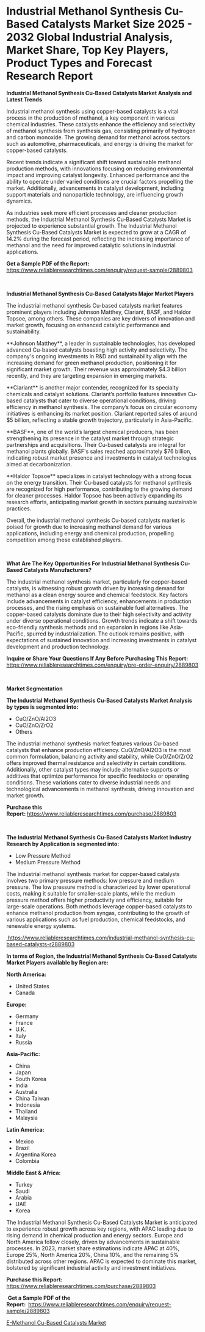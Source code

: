 <p><h1>Industrial Methanol Synthesis Cu-Based Catalysts Market Size 2025 - 2032 Global Industrial Analysis, Market Share, Top Key Players, Product Types and Forecast Research Report</h1></p><p><strong>Industrial Methanol Synthesis Cu-Based Catalysts Market Analysis and Latest Trends</strong></p>
<p><p>Industrial methanol synthesis using copper-based catalysts is a vital process in the production of methanol, a key component in various chemical industries. These catalysts enhance the efficiency and selectivity of methanol synthesis from synthesis gas, consisting primarily of hydrogen and carbon monoxide. The growing demand for methanol across sectors such as automotive, pharmaceuticals, and energy is driving the market for copper-based catalysts.</p><p>Recent trends indicate a significant shift toward sustainable methanol production methods, with innovations focusing on reducing environmental impact and improving catalyst longevity. Enhanced performance and the ability to operate under varied conditions are crucial factors propelling the market. Additionally, advancements in catalyst development, including support materials and nanoparticle technology, are influencing growth dynamics.</p><p>As industries seek more efficient processes and cleaner production methods, the Industrial Methanol Synthesis Cu-Based Catalysts Market is projected to experience substantial growth. The Industrial Methanol Synthesis Cu-Based Catalysts Market is expected to grow at a CAGR of 14.2% during the forecast period, reflecting the increasing importance of methanol and the need for improved catalytic solutions in industrial applications.</p></p>
<p><strong>Get a Sample PDF of the Report:&nbsp;</strong> <a href="https://www.reliableresearchtimes.com/enquiry/request-sample/2889803?utm_campaign=2220&utm_medium=2&utm_source=Github&utm_content=ia&utm_term=14032025&utm_id=industrial-methanol-synthesis-cu-based-catalysts">https://www.reliableresearchtimes.com/enquiry/request-sample/2889803</a></p>
<p>&nbsp;</p>
<p><strong>Industrial Methanol Synthesis Cu-Based Catalysts Major Market Players</strong></p>
<p><p>The industrial methanol synthesis Cu-based catalysts market features prominent players including Johnson Matthey, Clariant, BASF, and Haldor Topsoe, among others. These companies are key drivers of innovation and market growth, focusing on enhanced catalytic performance and sustainability.</p><p>**Johnson Matthey**, a leader in sustainable technologies, has developed advanced Cu-based catalysts boasting high activity and selectivity. The company's ongoing investments in R&D and sustainability align with the increasing demand for green methanol production, positioning it for significant market growth. Their revenue was approximately $4.3 billion recently, and they are targeting expansion in emerging markets.</p><p>**Clariant** is another major contender, recognized for its specialty chemicals and catalyst solutions. Clariant’s portfolio features innovative Cu-based catalysts that cater to diverse operational conditions, driving efficiency in methanol synthesis. The company’s focus on circular economy initiatives is enhancing its market position. Clariant reported sales of around $5 billion, reflecting a stable growth trajectory, particularly in Asia-Pacific.</p><p>**BASF**, one of the world’s largest chemical producers, has been strengthening its presence in the catalyst market through strategic partnerships and acquisitions. Their Cu-based catalysts are integral for methanol plants globally. BASF's sales reached approximately $76 billion, indicating robust market presence and investments in catalyst technologies aimed at decarbonization.</p><p>**Haldor Topsoe** specializes in catalyst technology with a strong focus on the energy transition. Their Cu-based catalysts for methanol synthesis are recognized for high performance, contributing to the growing demand for cleaner processes. Haldor Topsoe has been actively expanding its research efforts, anticipating market growth in sectors pursuing sustainable practices.</p><p>Overall, the industrial methanol synthesis Cu-based catalysts market is poised for growth due to increasing methanol demand for various applications, including energy and chemical production, propelling competition among these established players.</p></p>
<p>&nbsp;</p>
<p><strong>What Are The Key Opportunities For Industrial Methanol Synthesis Cu-Based Catalysts Manufacturers?</strong></p>
<p><p>The industrial methanol synthesis market, particularly for copper-based catalysts, is witnessing robust growth driven by increasing demand for methanol as a clean energy source and chemical feedstock. Key factors include advancements in catalyst efficiency, enhancements in production processes, and the rising emphasis on sustainable fuel alternatives. The copper-based catalysts dominate due to their high selectivity and activity under diverse operational conditions. Growth trends indicate a shift towards eco-friendly synthesis methods and an expansion in regions like Asia-Pacific, spurred by industrialization. The outlook remains positive, with expectations of sustained innovation and increasing investments in catalyst development and production technology.</p></p>
<p><strong>Inquire or Share Your Questions If Any Before Purchasing This Report:</strong> <a href="https://www.reliableresearchtimes.com/enquiry/pre-order-enquiry/2889803?utm_campaign=2220&utm_medium=2&utm_source=Github&utm_content=ia&utm_term=14032025&utm_id=industrial-methanol-synthesis-cu-based-catalysts">https://www.reliableresearchtimes.com/enquiry/pre-order-enquiry/2889803</a></p>
<p>&nbsp;</p>
<p><strong>Market Segmentation</strong></p>
<p><strong>The Industrial Methanol Synthesis Cu-Based Catalysts Market Analysis by types is segmented into:</strong></p>
<p><ul><li>CuO/ZnO/Al2O3</li><li>CuO/ZnO/ZrO2</li><li>Others</li></ul></p>
<p><p>The industrial methanol synthesis market features various Cu-based catalysts that enhance production efficiency. CuO/ZnO/Al2O3 is the most common formulation, balancing activity and stability, while CuO/ZnO/ZrO2 offers improved thermal resistance and selectivity in certain conditions. Additionally, other catalyst types may include alternative supports or additives that optimize performance for specific feedstocks or operating conditions. These variations cater to diverse industrial needs and technological advancements in methanol synthesis, driving innovation and market growth.</p></p>
<p><strong>Purchase this Report:&nbsp;</strong><a href="https://www.reliableresearchtimes.com/purchase/2889803?utm_campaign=2220&utm_medium=2&utm_source=Github&utm_content=ia&utm_term=14032025&utm_id=industrial-methanol-synthesis-cu-based-catalysts">https://www.reliableresearchtimes.com/purchase/2889803</a></p>
<p>&nbsp;</p>
<p><strong>The Industrial Methanol Synthesis Cu-Based Catalysts Market Industry Research by Application is segmented into:</strong></p>
<p><ul><li>Low Pressure Method</li><li>Medium Pressure Method</li></ul></p>
<p><p>The industrial methanol synthesis market for copper-based catalysts involves two primary pressure methods: low pressure and medium pressure. The low pressure method is characterized by lower operational costs, making it suitable for smaller-scale plants, while the medium pressure method offers higher productivity and efficiency, suitable for large-scale operations. Both methods leverage copper-based catalysts to enhance methanol production from syngas, contributing to the growth of various applications such as fuel production, chemical feedstocks, and renewable energy systems.</p></p>
<p><a href="https://www.reliableresearchtimes.com/industrial-methanol-synthesis-cu-based-catalysts-r2889803?utm_campaign=2220&utm_medium=2&utm_source=Github&utm_content=ia&utm_term=14032025&utm_id=industrial-methanol-synthesis-cu-based-catalysts">&nbsp;https://www.reliableresearchtimes.com/industrial-methanol-synthesis-cu-based-catalysts-r2889803</a></p>
<p><strong>In terms of Region, the Industrial Methanol Synthesis Cu-Based Catalysts Market Players available by Region are:</strong></p>
<p>
    <p> <strong> North America: </strong>
        <ul>
            <li>United States</li>
            <li>Canada</li>
        </ul>
        </p> 
    <p> <strong> Europe: </strong>
        <ul>
            <li>Germany</li>
            <li>France</li>
            <li>U.K.</li>
            <li>Italy</li>
            <li>Russia</li>
        </ul>
        </p> 
    <p> <strong> Asia-Pacific: </strong>
        <ul>
            <li>China</li>
            <li>Japan</li>
            <li>South Korea</li>
            <li>India</li>
            <li>Australia</li>
            <li>China Taiwan</li>
            <li>Indonesia</li>
            <li>Thailand</li>
            <li>Malaysia</li>
        </ul>
        </p> 
    <p> <strong> Latin America: </strong>
        <ul>
            <li>Mexico</li>
            <li>Brazil</li>
            <li>Argentina Korea</li>
            <li>Colombia</li>
        </ul>
        </p> 
    <p> <strong> Middle East & Africa: </strong>
        <ul>
            <li>Turkey</li>
            <li>Saudi</li>
            <li>Arabia</li>
            <li>UAE</li>
            <li>Korea</li>
        </ul>
    </p>
    </p>
<p><p>The Industrial Methanol Synthesis Cu-Based Catalysts Market is anticipated to experience robust growth across key regions, with APAC leading due to rising demand in chemical production and energy sectors. Europe and North America follow closely, driven by advancements in sustainable processes. In 2023, market share estimations indicate APAC at 40%, Europe 25%, North America 20%, China 10%, and the remaining 5% distributed across other regions. APAC is expected to dominate this market, bolstered by significant industrial activity and investment initiatives.</p></p>
<p><strong>Purchase this Report: </strong><a href="https://www.reliableresearchtimes.com/purchase/2889803?utm_campaign=2220&utm_medium=2&utm_source=Github&utm_content=ia&utm_term=14032025&utm_id=industrial-methanol-synthesis-cu-based-catalysts">https://www.reliableresearchtimes.com/purchase/2889803</a></p>
<p>&nbsp;<strong>Get a Sample PDF of the Report:&nbsp;&nbsp;</strong><a href="https://www.reliableresearchtimes.com/enquiry/request-sample/2889803?utm_campaign=2220&utm_medium=2&utm_source=Github&utm_content=ia&utm_term=14032025&utm_id=industrial-methanol-synthesis-cu-based-catalysts">https://www.reliableresearchtimes.com/enquiry/request-sample/2889803</a></p>
<p><strong></strong></p>
<p><p><a href="https://github.com/jerhoskinson197676/Market-Research-Report-List-1/blob/main/e-methanol-cu-based-catalysts-market.md?utm_campaign=2220&utm_medium=2&utm_source=Github&utm_content=ia&utm_term=14032025&utm_id=industrial-methanol-synthesis-cu-based-catalysts">E-Methanol Cu-Based Catalysts Market</a></p></p>
